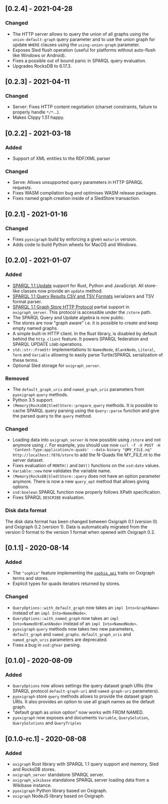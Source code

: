 ## [0.2.4] - 2021-04-28

### Changed
- The HTTP server allows to query the union of all graphs using the `union-default-graph` query parameter and to use the union graph for update `WHERE` clauses using the `using-union-graph` parameter.
- Exposes Sled flush operation (useful for platforms without auto-flush like Windows or Android).
- Fixes a possible out of bound panic in SPARQL query evaluation.
- Upgrades RocksDB to 6.17.3.


## [0.2.3] - 2021-04-11

### Changed
- Server: Fixes HTTP content negotiation (charset constraints, failure to properly handle `*/*`...).
- Makes Clippy 1.51 happy.


## [0.2.2] - 2021-03-18

### Added
- Support of XML entities to the RDF/XML parser

### Changed
- Serve: Allows unsupported query parameters in HTTP SPARQL requests. 
- Fixes WASM compilation bug and optimises WASM release packages.
- Fixes named graph creation inside of a SledStore transaction.


## [0.2.1] - 2021-01-16

### Changed
- Fixes `pyoxigraph` build by enforcing a given `maturin` version.
- Adds code to build Python wheels for MacOS and Windows.


## [0.2.0] - 2021-01-07

### Added
- [SPARQL 1.1 Update](https://www.w3.org/TR/sparql11-update/) support for Rust, Python and JavaScript. All store-like classes now provide an `update` method.
- [SPARQL 1.1 Query Results CSV and TSV Formats](https://www.w3.org/TR/sparql11-results-csv-tsv/) serializers and TSV format parser.
- [SPARQL 1.1 Graph Store HTTP Protocol](https://www.w3.org/TR/sparql11-http-rdf-update/) partial support in `oxigraph_server`. This protocol is accessible under the `/store` path.
- The SPARQL Query and Update algebra is now public.
- The stores are now "graph aware" i.e. it is possible to create and keep empty named graphs.
- A simple built-in HTTP client. In the Rust library, is disabled by default behind the `http_client` feature. It powers SPARQL federation and SPARQL UPDATE `LOAD` operations.
- `std::str::FromStr` implementations to `NamedNode`, `BlankNode`, `Literal`, `Term` and `Variable` allowing to easily parse Turtle/SPARQL serialization of these terms.
- Optional Sled storage for `oxigraph_server`.

### Removed
- The `default_graph_uris` and `named_graph_uris` parameters from `pyoxigraph` `query` methods.
- Python 3.5 support.
- `(Memory|RocksDB|Sled)Store::prepare_query` methods. It is possible to cache SPARQL query parsing using the `Query::parse` function and give the parsed query to the `query` method.

### Changed
- Loading data into `oxigraph_server` is now possible using `/store` and not anymore using `/`.
  For example, you should use now `curl -f -X POST -H 'Content-Type:application/n-quads' --data-binary "@MY_FILE.nq" http://localhost:7878/store` to add the N-Quads file MY_FILE.nt to the server dataset.
- Fixes evaluation of `MONTH()` and `DAY()` functions on the `xsd:date` values.
- `Variable::new` now validates the variable name.
- `(Memory|RocksDB|Sled)Store::query` does not have an option parameter anymore. There is now a new `query_opt` method that allows giving options.
- `xsd:boolean` SPARQL function now properly follows XPath specification.
- Fixes SPARQL `DESCRIBE` evaluation.

### Disk data format

The disk data format has been changed between Oxigraph 0.1 (version 0) and Oxigraph 0.2 (version 1). Data is automatically migrated from the version 0 format to the version 1 format when opened with Oxigraph 0.2.


## [0.1.1] - 2020-08-14

### Added
- The `"sophia"` feature implementing the [`sophia_api`](https://docs.rs/sophia_api/) traits on Oxigraph terms and stores.
- Explicit types for quads iterators returned by stores.

### Changed
- `QueryOptions::with_default_graph` now takes an `impl Into<GraphName>` instead of an `impl Into<NamedNode>`.
- `QueryOptions::with_named_graph` now takes an `impl Into<NamedOrBlankNode>` instead of an `impl Into<NamedNode>`.
- `pyoxigraph` `query` methods now takes two new parameters, `default_graph` and `named_graphs`. `default_graph_uris` and `named_graph_uris` parameters are deprecated.
- Fixes a bug in `xsd:gYear` parsing.


## [0.1.0] - 2020-08-09

### Added
- `QueryOptions` now allows settings the query dataset graph URIs (the SPARQL protocol `default-graph-uri` and `named-graph-uri` parameters).
- `pyoxigraph` store `query` methods allows to provide the dataset graph URIs. It also provides an option to use all graph names as the default graph.
- "default graph as union option" now works with FROM NAMED.
- `pyoxigraph` now exposes and documents `Variable`, `QuerySolution`, `QuerySolutions` and `QueryTriples`


## [0.1.0-rc.1] - 2020-08-08

### Added
- `oxigraph` Rust library with SPARQL 1.1 query support and memory, Sled and RocksDB stores.
- `oxigraph_server` standalone SPARQL server.
- `oxigraph_wikibase` standalone SPARQL server loading data from a Wikibase instance.
- `pyoxigraph` Python library based on Oxigraph.
- `oxigraph` NodeJS library based on Oxigraph.
